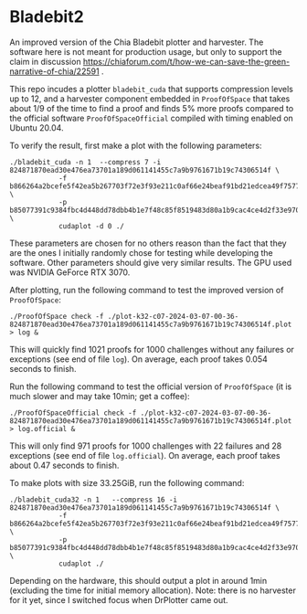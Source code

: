 # Bladebit2
An improved version of the Chia Bladebit plotter and harvester. The software here is not meant for production usage, but only to support the claim in discussion https://chiaforum.com/t/how-we-can-save-the-green-narrative-of-chia/22591 .

This repo incudes a plotter `bladebit_cuda` that supports compression levels up to 12, and a harvester component embedded in `ProofOfSpace` that takes about 1/9 of the time to find a proof and finds 5% more proofs compared to the official software `ProofOfSpaceOfficial` compiled with timing enabled on Ubuntu 20.04.

To verify the result, first make a plot with the following parameters:
```
./bladebit_cuda -n 1  --compress 7 -i 824871870ead30e476ea73701a189d061141455c7a9b9761671b19c74306514f \
			-f b866264a2bcefe5f42ea5b267703f72e3f93e211c0af66e24beaf91bd21edcea49f75775f676db3e4828c9aab92d96c5 \
			-p b85077391c9384fbc4d448dd78dbb4b1e7f48c85f8519483d80a1b9cac4ce4d2f33e970fc20596ca2358aeafa3594567 \
			cudaplot -d 0 ./
```
These parameters are chosen for no others reason than the fact that they are the ones I initially randomly chose for testing while developing the software. Other parameters should give very similar results. The GPU used was NVIDIA GeForce RTX 3070.

After plotting, run the following command to test the improved version of `ProofOfSpace`:
```
./ProofOfSpace check -f ./plot-k32-c07-2024-03-07-00-36-824871870ead30e476ea73701a189d061141455c7a9b9761671b19c74306514f.plot > log &
```
This will quickly find 1021 proofs for 1000 challenges without any failures or exceptions (see end of file `log`). On average, each proof takes 0.054 seconds to finish.

Run the following command to test the official version of `ProofOfSpace` (it is much slower and may take 10min; get a coffee):
```
./ProofOfSpaceOfficial check -f ./plot-k32-c07-2024-03-07-00-36-824871870ead30e476ea73701a189d061141455c7a9b9761671b19c74306514f.plot > log.official &
```
This will only find 971 proofs for 1000 challenges with 22 failures and 28 exceptions (see end of file `log.official`). On average, each proof takes about 0.47 seconds to finish.

To make plots with size 33.25GiB, run the following command:
```
./bladebit_cuda32 -n 1   --compress 16 -i 824871870ead30e476ea73701a189d061141455c7a9b9761671b19c74306514f \
			-f b866264a2bcefe5f42ea5b267703f72e3f93e211c0af66e24beaf91bd21edcea49f75775f676db3e4828c9aab92d96c5 \
			-p b85077391c9384fbc4d448dd78dbb4b1e7f48c85f8519483d80a1b9cac4ce4d2f33e970fc20596ca2358aeafa3594567 \
			cudaplot ./
```
Depending on the hardware, this should output a plot in around 1min (excluding the time for initial memory allocation). Note: there is no harvester for it yet, since I switched focus when DrPlotter came out.
